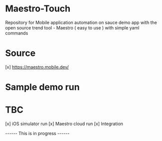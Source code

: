 # Maestro-Touch

Repository for Mobile application automation on sauce demo app with the open source trend tool - Maestro ( easy to use ) with simple yaml commands

# Source

[x] https://maestro.mobile.dev/

# Sample demo run

# TBC

[x] iOS simulator run
[x] Maestro cloud run
[x] Integration

------ This is in progress ------
